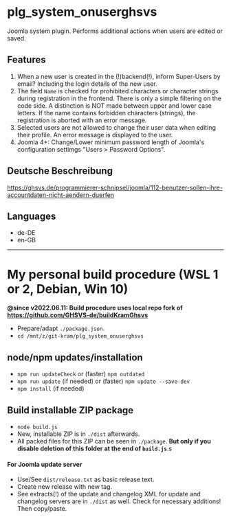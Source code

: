 # plg_system_onuserghsvs
Joomla system plugin. Performs additional actions when users are edited or saved.

## Features
1. When a new user is created in the (!)backend(!), inform Super-Users by email? Including the login details of the new user.
2. The field `Name` is checked for prohibited characters or character strings during registration in the frontend. There is only a simple filtering on the code side. A distinction is NOT made between upper and lower case letters. If the name contains forbidden characters (strings), the registration is aborted with an error message.
3. Selected users are not allowed to change their user data when editing their profile. An error message is displayed to the user.
4. Joomla 4+: Change/Lower minimum password length of Joomla's configuration settimgs "Users > Password Options".

## Deutsche Beschreibung
https://ghsvs.de/programmierer-schnipsel/joomla/112-benutzer-sollen-ihre-accountdaten-nicht-aendern-duerfen

## Languages
- de-DE
- en-GB

----------------------

# My personal build procedure (WSL 1 or 2, Debian, Win 10)

**@since v2022.06.11: Build procedure uses local repo fork of https://github.com/GHSVS-de/buildKramGhsvs**

- Prepare/adapt `./package.json`.
- `cd /mnt/z/git-kram/plg_system_onuserghsvs`

## node/npm updates/installation
- `npm run updateCheck` or (faster) `npm outdated`
- `npm run update` (if needed) or (faster) `npm update --save-dev`
- `npm install` (if needed)

## Build installable ZIP package
- `node build.js`
- New, installable ZIP is in `./dist` afterwards.
- All packed files for this ZIP can be seen in `./package`. **But only if you disable deletion of this folder at the end of `build.js`**.s

#### For Joomla update server
- Use/See `dist/release.txt` as basic release text.
- Create new release with new tag.
- See extracts(!) of the update and changelog XML for update and changelog servers are in `./dist` as well. Check for necessary additions! Then copy/paste.

